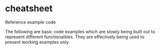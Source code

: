 # cheatsheet
Reference example code

The following are basic code examples which are slowly being built out to represent different functionalities.
They are effectively being used to present working examples only.
